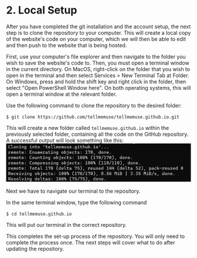 # 2. Local Setup

After you have completed the git installation and the account setup, the next step is to clone the repository to your computer. This will create a local copy of the website's code on your computer, which we will then be able to edit and then push to the website that is being hosted. 

First, use your computer's file explorer and then navigate to the folder you wish to save the website's code to. Then, you must open a terminal window in the current directory. On MacOS, right-click on the folder that you wish to open in the terminal and then select Services > New Terminal Tab at Folder. On Windows, press and hold the shift key and right click in the folder, then select "Open PowerShell Window here". On both operating systems, this will open a terminal window at the relevant folder.

Use the following command to clone the repository to the desired folder:
```
$ git clone https://github.com/tellmemuse/tellmemuse.github.io.git
```
This will create a new folder called `tellmemuse.github.io` within the previously selected folder, containing all the code on the GitHub repository. A successful output will look something like this:
![successful-clone](images\successful-clone.png)

Next we have to navigate our terminal to the repository. 

In the same terminal window, type the following command
```
$ cd tellmemuse.github.io
```
This will put our terminal in the correct repository.

This completes the set-up process of the repository. You will only need to complete the process once. The next steps will cover what to do after updating the repository.
